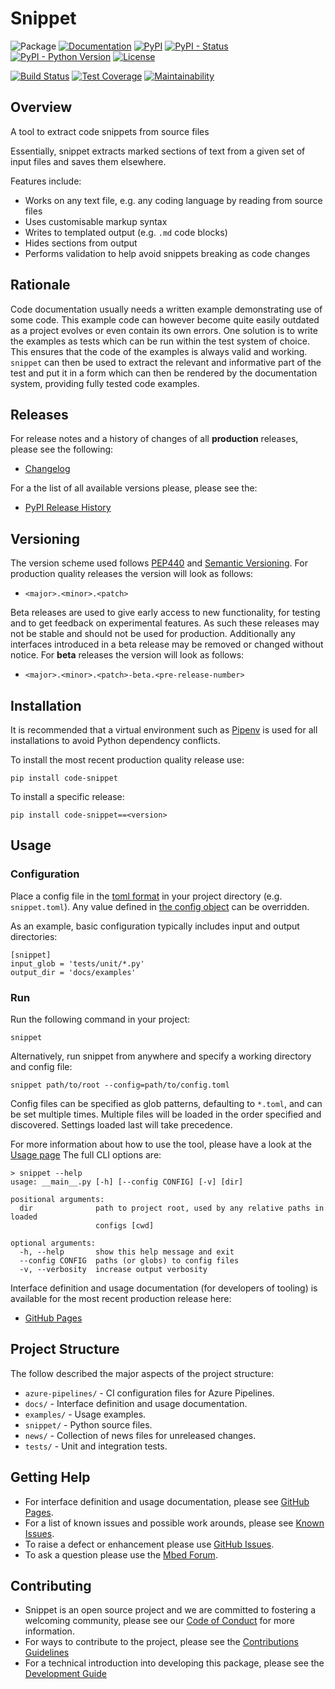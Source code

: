 # Snippet

![Package](https://img.shields.io/badge/Package-code--snippet-lightgrey)
[![Documentation](https://img.shields.io/badge/Documentation-GitHub_Pages-blue)](https://armmbed.github.io/code-snippet)
[![PyPI](https://img.shields.io/pypi/v/code-snippet)](https://pypi.org/project/code-snippet/)
[![PyPI - Status](https://img.shields.io/pypi/status/code-snippet)](https://pypi.org/project/code-snippet/)
[![PyPI - Python Version](https://img.shields.io/pypi/pyversions/code-snippet)](https://pypi.org/project/code-snippet/)
[![License](https://img.shields.io/badge/License-Apache%202.0-blue.svg)](https://github.com/ARMmbed/code-snippet/blob/master/LICENSE)

[![Build Status](https://dev.azure.com/mbed-tools/code-snippet/_apis/build/status/Build%20and%20Release?branchName=master&stageName=CI%20Checkpoint)](https://dev.azure.com/mbed-tools/code-snippet/_build/latest?definitionId=TODO_AZURE&branchName=master)
[![Test Coverage](https://codecov.io/gh/ARMmbed/code-snippet/branch/master/graph/badge.svg)](https://codecov.io/gh/ARMmbed/code-snippet)
[![Maintainability](https://api.codeclimate.com/v1/badges/2050e74c1c485109d357/maintainability)](https://codeclimate.com/github/ARMmbed/snippet/maintainability)

## Overview

A tool to extract code snippets from source files

Essentially, snippet extracts marked sections of text from a given set of input files and saves them elsewhere.

Features include:
- Works on any text file, e.g.
any coding language by reading from source files
- Uses customisable markup syntax
- Writes to templated output (e.g. `.md` code blocks)
- Hides sections from output
- Performs validation to help avoid snippets breaking as code changes

## Rationale 
Code documentation usually needs a written example demonstrating use of some code. This example code can however become quite easily outdated as a project evolves or even contain its own errors. 
One solution is to write the examples as tests which can be run within the test system of choice. This ensures that the code of the examples is always valid and working. `snippet`  can then be used to extract the relevant and informative part of the test and put it in a form which can then be rendered by the documentation system, providing fully tested code examples. 
 
## Releases

For release notes and a history of changes of all **production** releases, please see the following:

- [Changelog](https://github.com/ARMmbed/snippet/blob/master/CHANGELOG.md)

For a the list of all available versions please, please see the:

- [PyPI Release History](https://pypi.org/project/code-snippet/#history)

## Versioning

The version scheme used follows [PEP440](https://www.python.org/dev/peps/pep-0440/) and 
[Semantic Versioning](https://semver.org/). For production quality releases the version will look as follows:

- `<major>.<minor>.<patch>`

Beta releases are used to give early access to new functionality, for testing and to get feedback on experimental 
features. As such these releases may not be stable and should not be used for production. Additionally any interfaces
introduced in a beta release may be removed or changed without notice. For **beta** releases the version will look as
follows:

- `<major>.<minor>.<patch>-beta.<pre-release-number>`

## Installation

It is recommended that a virtual environment such as [Pipenv](https://github.com/pypa/pipenv/blob/master/README.md) is
used for all installations to avoid Python dependency conflicts.

To install the most recent production quality release use:

```
pip install code-snippet
```

To install a specific release:

```
pip install code-snippet==<version>
```

## Usage
### Configuration 
Place a config file in the [toml format](https://github.com/toml-lang/toml) 
in your project directory (e.g. `snippet.toml`). Any value defined in [the config object](https://github.com/ARMmbed/snippet/blob/master/src/snippet/config.py#L8) 
can be overridden. 
 
As an example, basic configuration typically includes input and output directories: 
 
``` 
[snippet] 
input_glob = 'tests/unit/*.py' 
output_dir = 'docs/examples' 
``` 
### Run 
Run the following command in your project: 
 
``` 
snippet 
``` 
 
Alternatively, run snippet from anywhere and specify a working directory and config file: 
``` 
snippet path/to/root --config=path/to/config.toml 
``` 
Config files can be specified as glob patterns, defaulting to `*.toml`, and can 
be set multiple times. Multiple files will be loaded in the order specified 
and discovered. Settings loaded last will take precedence. 

For more information about how to use the tool, please have a look at the [Usage page](./USAGE.md) 
The full CLI options are: 
``` 
> snippet --help 
usage: __main__.py [-h] [--config CONFIG] [-v] [dir] 
 
positional arguments: 
  dir              path to project root, used by any relative paths in loaded 
                   configs [cwd] 
 
optional arguments: 
  -h, --help       show this help message and exit 
  --config CONFIG  paths (or globs) to config files 
  -v, --verbosity  increase output verbosity 
``` 

Interface definition and usage documentation (for developers of tooling) is available for the most recent
production release here:

- [GitHub Pages](https://armmbed.github.io/snippet)

## Project Structure

The follow described the major aspects of the project structure:

- `azure-pipelines/` - CI configuration files for Azure Pipelines.
- `docs/` - Interface definition and usage documentation.
- `examples/` - Usage examples.
- `snippet/` - Python source files.
- `news/` - Collection of news files for unreleased changes.
- `tests/` - Unit and integration tests.

## Getting Help

- For interface definition and usage documentation, please see [GitHub Pages](https://armmbed.github.io/snippet).
- For a list of known issues and possible work arounds, please see [Known Issues](KNOWN_ISSUES.md).
- To raise a defect or enhancement please use [GitHub Issues](https://github.com/ARMmbed/snippet/issues).
- To ask a question please use the [Mbed Forum](https://forums.mbed.com/).

## Contributing

- Snippet is an open source project and we are committed to fostering a welcoming community, please see our
  [Code of Conduct](https://github.com/ARMmbed/snippet/blob/master/CODE_OF_CONDUCT.md) for more information.
- For ways to contribute to the project, please see the [Contributions Guidelines](https://github.com/ARMmbed/snippet/blob/master/CONTRIBUTING.md)
- For a technical introduction into developing this package, please see the [Development Guide](https://github.com/ARMmbed/snippet/blob/master/DEVELOPMENT.md)
